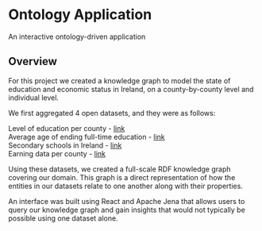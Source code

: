 # Ontology Application

An interactive ontology-driven application

## Overview

For this project we created a knowledge graph to model the state of education and economic status in Ireland, on a county-by-county level and individual level.

We first aggregated 4 open datasets, and they were as follows:

Level of education per county - [link](https://data.gov.ie/dataset/er-by-highest-level-of-education-completed-county-and-city-censusyear-sex-and-age-at-which-full-time)<br/>
Average age of ending full-time education - [link](https://data.gov.ie/dataset/ceased-of-population-aged-15-years-and-over-2011-to-2016-by-county-and-city-censusyear-and-statistic)<br/>
Secondary schools in Ireland - [link](https://data.gov.ie/dataset/second-level-schools-and-pupils-by-year-county-type-of-school-and-statistic)<br/>
Earning data per county - [link](https://data.gov.ie/dataset/nea08-mean-and-median-annual-earnings-by-county-sex-year-and-statistic)<br/>

Using these datasets, we created a full-scale RDF knowledge graph covering our domain. This graph is a direct representation of how the entities in our datasets relate to one another along with their properties.

An interface was built using React and Apache Jena that allows users to query our knowledge graph and gain insights that would not typically be possible using one dataset alone.

